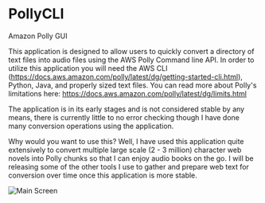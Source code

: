 # PollyCLI
Amazon Polly GUI

This application is designed to allow users to quickly convert a directory of text files into audio files using the AWS Polly Command line API.  In order to utilize this application you will need the AWS CLI (https://docs.aws.amazon.com/polly/latest/dg/getting-started-cli.html), Python, Java, and properly sized text files. You can read more about Polly's limitations here: https://docs.aws.amazon.com/polly/latest/dg/limits.html

The application is in its early stages and is not considered stable by any means, there is currently little to no error checking though I have done many conversion operations using the application.

Why would you want to use this?  Well, I have used this application quite extensively to convert multiple large scale (2 - 3 million) character web novels into Polly chunks so that I can enjoy audio books on the go.  I will be releasing some of the other tools I use to gather and prepare web text for conversion over time once this application is more stable.

![Main Screen](https://i.imgur.com/Gi2rcgl.png)




